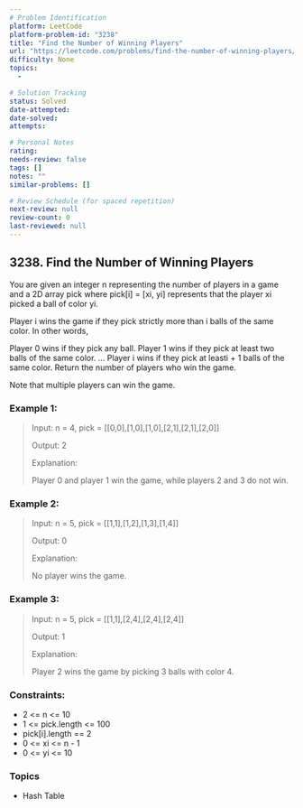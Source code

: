 ```yaml
---
# Problem Identification
platform: LeetCode
platform-problem-id: "3238"
title: "Find the Number of Winning Players"
url: "https://leetcode.com/problems/find-the-number-of-winning-players/"
difficulty: None
topics:
  -

# Solution Tracking
status: Solved
date-attempted:
date-solved:
attempts:

# Personal Notes
rating:
needs-review: false
tags: []
notes: ""
similar-problems: []

# Review Schedule (for spaced repetition)
next-review: null
review-count: 0
last-reviewed: null
---
```


## 3238. Find the Number of Winning Players
You are given an integer n representing the number of players in a game and a 2D array pick where pick[i] = [xi, yi] represents that the player xi picked a ball of color yi.

Player i wins the game if they pick strictly more than i balls of the same color. In other words,

Player 0 wins if they pick any ball.
Player 1 wins if they pick at least two balls of the same color.
...
Player i wins if they pick at leasti + 1 balls of the same color.
Return the number of players who win the game.

Note that multiple players can win the game.

### Example 1:

> Input: n = 4, pick = [[0,0],[1,0],[1,0],[2,1],[2,1],[2,0]]
> 
> Output: 2
> 
> Explanation:
> 
> Player 0 and player 1 win the game, while players 2 and 3 do not win.

### Example 2:

> Input: n = 5, pick = [[1,1],[1,2],[1,3],[1,4]]
> 
> Output: 0
> 
> Explanation:
> 
> No player wins the game.

### Example 3:

> Input: n = 5, pick = [[1,1],[2,4],[2,4],[2,4]]
> 
> Output: 1
> 
> Explanation:
> 
> Player 2 wins the game by picking 3 balls with color 4.

### Constraints:

- 2 <= n <= 10
- 1 <= pick.length <= 100
- pick[i].length == 2
- 0 <= xi <= n - 1 
- 0 <= yi <= 10

### Topics

- Hash Table